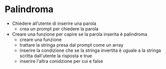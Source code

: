 # Palindroma

- Chiedere all’utente di inserire una parola 
    - crea un prompt per chiedere la parola
- Creare una funzione per capire se la parola inserita è palindroma
    - creare una funzione
    - trattare la stringa presa dal prompt come un array
    - inserire la condizione che se la stringa invertita è uguale a la stringa scritta dall'utente la risposta e true
    - inserire l'altra conidzione per cui e false 